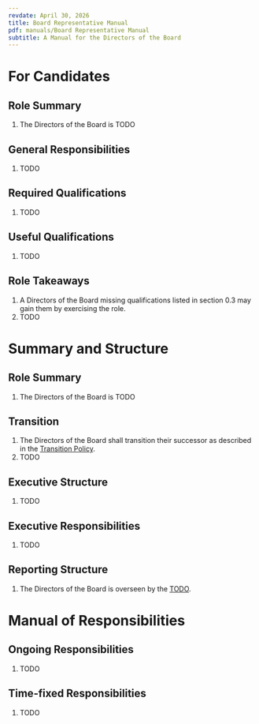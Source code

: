 ```yaml
---
revdate: April 30, 2026
title: Board Representative Manual
pdf: manuals/Board Representative Manual
subtitle: A Manual for the Directors of the Board
---
```


# For Candidates

## Role Summary
1. The Directors of the Board is TODO

## General Responsibilities
1. TODO

## Required Qualifications
1. TODO

## Useful Qualifications
1. TODO

## Role Takeaways
1. A Directors of the Board missing qualifications listed in section 0.3 may gain them by exercising the role.
1. TODO

# Summary and Structure

## Role Summary
1. The Directors of the Board is TODO

## Transition
1. The Directors of the Board shall transition their successor as described in the [Transition Policy](../policies/transition-policy.md).
1. TODO

## Executive Structure
1. TODO

## Executive Responsibilities
1. TODO

## Reporting Structure
1. The Directors of the Board is overseen by the [TODO](TODO-manual.md).

# Manual of Responsibilities

## Ongoing Responsibilities
1. TODO

## Time-fixed Responsibilities
1. TODO
